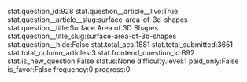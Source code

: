 stat.question_id:928
stat.question__article__live:True
stat.question__article__slug:surface-area-of-3d-shapes
stat.question__title:Surface Area of 3D Shapes
stat.question__title_slug:surface-area-of-3d-shapes
stat.question__hide:False
stat.total_acs:1881
stat.total_submitted:3651
stat.total_column_articles:3
stat.frontend_question_id:892
stat.is_new_question:False
status:None
difficulty.level:1
paid_only:False
is_favor:False
frequency:0
progress:0
